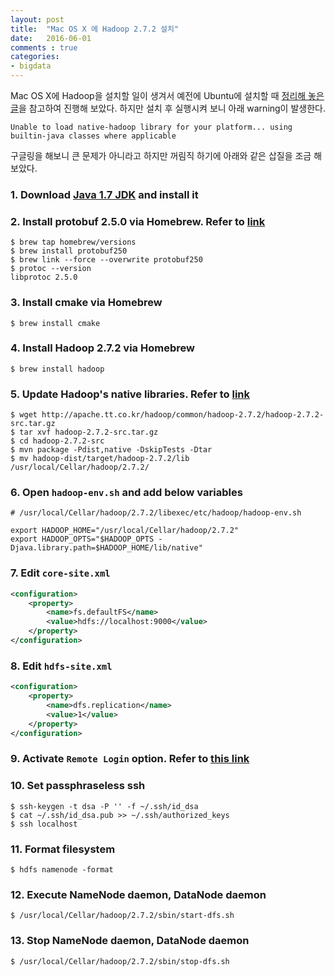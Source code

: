 ```yaml
---
layout: post
title:  "Mac OS X 에 Hadoop 2.7.2 설치"
date:   2016-06-01
comments : true
categories:
- bigdata
---
```


Mac OS X에 Hadoop을 설치할 일이 생겨서 예전에 Ubuntu에 설치할 때 [정리해 놓은 글](http://withsmilo.github.io/Ubuntu%2015.10%EC%97%90%20Hadoop%202.6.4%20%EC%84%A4%EC%B9%98)을 참고하여 진행해 보았다. 하지만 설치 후 실행시켜 보니 아래 warning이 발생한다.

`Unable to load native-hadoop library for your platform... using builtin-java classes where applicable`

구글링을 해보니 큰 문제가 아니라고 하지만 꺼림직 하기에 아래와 같은 삽질을 조금 해보았다.

### 1. Download [Java 1.7 JDK](http://www.oracle.com/technetwork/java/javase/downloads/jdk7-downloads-1880260.html) and install it

### 2. Install protobuf 2.5.0 via Homebrew. Refer to [link](http://stackoverflow.com/a/23760535)

```shell
$ brew tap homebrew/versions
$ brew install protobuf250
$ brew link --force --overwrite protobuf250
$ protoc --version
libprotoc 2.5.0
```

### 3. Install cmake via Homebrew

```shell
$ brew install cmake
```

### 4. Install Hadoop 2.7.2 via Homebrew

```shell
$ brew install hadoop
```

### 5. Update Hadoop's native libraries. Refer to [link](http://hadoop.apache.org/docs/current/hadoop-project-dist/hadoop-common/NativeLibraries.html)

```shell
$ wget http://apache.tt.co.kr/hadoop/common/hadoop-2.7.2/hadoop-2.7.2-src.tar.gz 
$ tar xvf hadoop-2.7.2-src.tar.gz
$ cd hadoop-2.7.2-src
$ mvn package -Pdist,native -DskipTests -Dtar
$ mv hadoop-dist/target/hadoop-2.7.2/lib /usr/local/Cellar/hadoop/2.7.2/
```

### 6. Open `hadoop-env.sh` and add below variables

```shell
# /usr/local/Cellar/hadoop/2.7.2/libexec/etc/hadoop/hadoop-env.sh

export HADOOP_HOME="/usr/local/Cellar/hadoop/2.7.2"
export HADOOP_OPTS="$HADOOP_OPTS -Djava.library.path=$HADOOP_HOME/lib/native"
```

### 7. Edit `core-site.xml`

```xml
<configuration>
    <property>
        <name>fs.defaultFS</name>
        <value>hdfs://localhost:9000</value>
    </property>
</configuration>
```

### 8. Edit `hdfs-site.xml`

```xml
<configuration>
    <property>
        <name>dfs.replication</name>
        <value>1</value>
    </property>
</configuration>
```

### 9. Activate `Remote Login` option. Refer to [this link](http://stackoverflow.com/a/6313937)

### 10. Set passphraseless ssh

```shell
$ ssh-keygen -t dsa -P '' -f ~/.ssh/id_dsa
$ cat ~/.ssh/id_dsa.pub >> ~/.ssh/authorized_keys
$ ssh localhost
```

### 11. Format filesystem

```shell
$ hdfs namenode -format
```

### 12. Execute NameNode daemon, DataNode daemon

```shell
$ /usr/local/Cellar/hadoop/2.7.2/sbin/start-dfs.sh
```

### 13. Stop NameNode daemon, DataNode daemon

```shell
$ /usr/local/Cellar/hadoop/2.7.2/sbin/stop-dfs.sh
```

